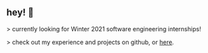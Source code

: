 ## hey! 👋

\> currently looking for Winter 2021 software engineering internships!

\> check out my experience and projects on github, or [here](https://rockzhou.com).
